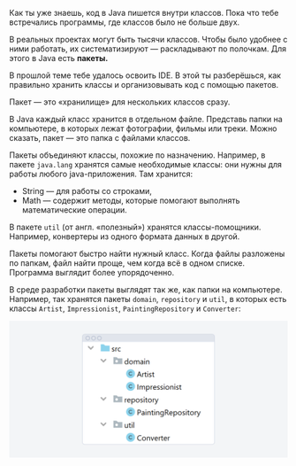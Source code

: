 Как ты уже знаешь, код в Java пишется внутри классов. Пока что тебе встречались программы, где классов было не больше двух.

В реальных проектах могут быть тысячи классов. Чтобы было удобнее с ними работать, их систематизируют — раскладывают по полочкам. Для этого в Java есть **пакеты.**

В прошлой теме тебе удалось освоить IDE. В этой ты разберёшься, как правильно хранить классы и организовывать код с помощью пакетов.

Пакет — это «хранилище» для нескольких классов сразу.

В Java каждый класс хранится в отдельном файле. Представь папки на компьютере, в которых лежат фотографии, фильмы или треки. Можно сказать, пакет — это папка с файлами классов.

Пакеты объединяют классы, похожие по назначению. Например, в пакете `java.lang` хранятся самые необходимые классы: они нужны для работы любого java-приложения. Там хранится:

- String — для работы со строками,
- Math — содержит методы, которые помогают выполнять математические операции.

В пакете `util` (от англ. «полезный») хранятся классы-помощники. Например, конвертеры из одного формата данных в другой.

Пакеты помогают быстро найти нужный класс. Когда файлы разложены по папкам, файл найти проще, чем когда всё в одном списке. Программа выглядит более упорядоченно.

В среде разработки пакеты выглядят так же, как папки на компьютере. Например, так хранятся пакеты `domain`, `repository` и `util`, в которых есть классы `Artist`, `Impressionist`, `PaintingRepository` и `Converter`:

![6_packages_projectStructure.png](img%2F6_packages_projectStructure.png)